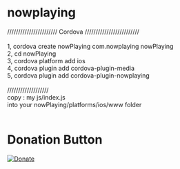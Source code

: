 # nowplaying

/////////////////////// Cordova /////////////////////////<Br/>
<Br/>
1, cordova create nowPlaying com.nowplaying nowPlaying<Br/>
2, cd nowPlaying<Br/>
3, cordova platform add ios<Br/>
4, cordova plugin add cordova-plugin-media<Br/>
5, cordova plugin add cordova-plugin-nowplaying<Br/>
<Br/>
/////////////////// 
<Br/>
copy : my js/index.js <Br/>
       into your nowPlaying/platforms/ios/www folder<Br/>
  <Br/>     
# Donation Button

[![Donate](https://img.shields.io/badge/Donate-PayPal-green.svg)](https://www.paypal.com/cgi-bin/webscr?cmd=_s-xclick&hosted_button_id=K7U2A74ZKDUEY)


